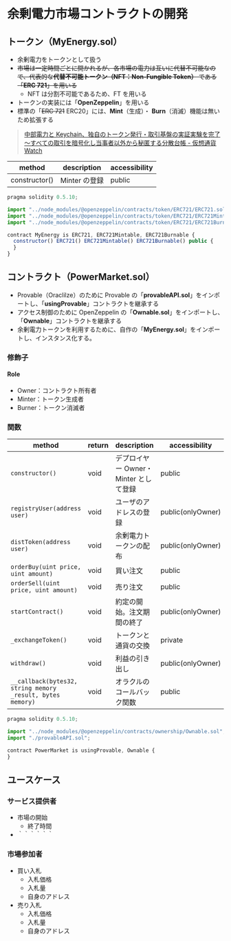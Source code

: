 # 余剰電力市場コントラクトの開発

## トークン（MyEnergy.sol）

- 余剰電力をトークンとして扱う
- ~~市場は一定時間ごとに開かれるが、各市場の電力は互いに代替不可能なので、代表的な**代替不可能トークン（NFT：Non-Fungible Token）** である「**ERC 721**」を用いる~~
  - NFT は分割不可能であるため、FT を用いる
- トークンの実装には「**OpenZeppelin**」を用いる
- 標準の「~~ERC 721~~ ERC20」には、**Mint**（生成）・ **Burn**（消滅）機能は無いため拡張する

> [中部電力と Keychain、独自のトークン発行・取引基盤の実証実験を完了 ～すべての取引を暗号化し当事者以外から秘匿する分散台帳 - 仮想通貨 Watch](https://crypto.watch.impress.co.jp/docs/news/1193494.html)

| method        | description   | accessibility |
| ------------- | ------------- | ------------- |
| constructor() | Minter の登録 | public        |

```js
pragma solidity 0.5.10;

import "../node_modules/@openzeppelin/contracts/token/ERC721/ERC721.sol";
import "../node_modules/@openzeppelin/contracts/token/ERC721/ERC721Mintable.sol";
import "../node_modules/@openzeppelin/contracts/token/ERC721/ERC721Burnable.sol";

contract MyEnergy is ERC721, ERC721Mintable, ERC721Burnable {
  constructor() ERC721() ERC721Mintable() ERC721Burnable() public {
  }
}
```

## コントラクト（PowerMarket.sol）

- Provable（Oraclilze）のために Provable の「**provableAPI.sol**」をインポートし、「**usingProvable**」コントラクトを継承する
- アクセス制御のために OpenZeppelin の「**Ownable.sol**」をインポートし、「**Ownable**」コントラクトを継承する
- 余剰電力トークンを利用するために、自作の「**MyEnergy.sol**」をインポートし、インスタンス化する。

### 修飾子

#### Role

- Owner：コントラクト所有者
- Minter：トークン生成者
- Burner：トークン消滅者

### 関数

| method                                                     | return | description                           | accessibility     |
| ---------------------------------------------------------- | ------ | ------------------------------------- | ----------------- |
| `constructor()`                                            | void   | デプロイヤー Owner・Minter として登録 | public            |
| `registryUser(address user)`                               | void   | ユーザのアドレスの登録                | public(onlyOwner) |
| `distToken(address user)`                                  | void   | 余剰電力トークンの配布                | public(onlyOwner) |
| `orderBuy(uint price, uint amount)`                        | void   | 買い注文                              | public            |
| `orderSell(uint price, uint amount)`                       | void   | 売り注文                              | public            |
| `startContract()`                                          | void   | 約定の開始。注文期間の終了            | public(onlyOwner) |
| `_exchangeToken()`                                         | void   | トークンと通貨の交換                  | private           |
| `withdraw()`                                               | void   | 利益の引き出し                        | public(onlyOwner) |
| `__callback(bytes32, string memory _result, bytes memory)` | void   | オラクルのコールバック関数            | public            |

```js
pragma solidity 0.5.10;

import "../node_modules/@openzeppelin/contracts/ownership/Ownable.sol";
import "./provableAPI.sol";

contract PowerMarket is usingProvable, Ownable {
}
```

## ユースケース

### サービス提供者

- 市場の開始
  - 終了時間
- ｀｀｀｀｀｀

### 市場参加者

- 買い入札
  - 入札価格
  - 入札量
  - 自身のアドレス
- 売り入札
  - 入札価格
  - 入札量
  - 自身のアドレス
